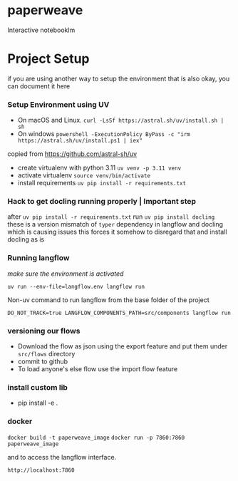 # paperweave
Interactive notebooklm


# Project Setup

if you are using another way to setup the environment that is also okay, you can document it here
### Setup Environment using UV
- On macOS and Linux.
```curl -LsSf https://astral.sh/uv/install.sh | sh```
- On windows
```powershell -ExecutionPolicy ByPass -c "irm https://astral.sh/uv/install.ps1 | iex"```

copied from https://github.com/astral-sh/uv


- create virtualenv with python 3.11 `uv venv -p 3.11 venv`
- activate virtualenv `source venv/bin/activate`
- install requirements `uv pip install -r requirements.txt`


### Hack to get docling running properly | Important step
after `uv pip install -r requirements.txt` run `uv pip install docling`
these is a version mismatch of `typer` dependency in langflow and docling which is causing issues this forces it somehow to disregard that and install docling as is


### Running langflow
*make sure the environment is activated*

`uv run --env-file=langflow.env langflow run`

Non-uv command to run langflow from the base folder of the project

`DO_NOT_TRACK=true LANGFLOW_COMPONENTS_PATH=src/components langflow run`

### versioning our flows
- Download the flow as json using the export feature and put them under `src/flows` directory
- commit to github
- To load anyone's else flow use the import flow feature


### install custom lib

 - pip install -e .

### docker

`docker build -t paperweave_image`
`docker run -p 7860:7860 paperweave_image`

and to access the langflow interface.

`http://localhost:7860`